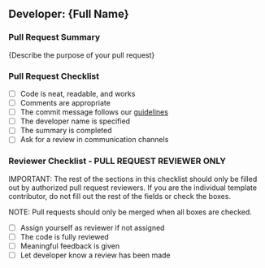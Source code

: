 
## Developer: {Full Name}

### Pull Request Summary

{Describe the purpose of your pull request}

### Pull Request Checklist
- [ ] Code is neat, readable, and works
- [ ] Comments are appropriate
- [ ] The commit message follows our [guidelines](https://h4i.notion.site/Conventional-Commits-593452ad1179489399ad3bd696ef772a)
- [ ] The developer name is specified
- [ ] The summary is completed
- [ ] Ask for a review in communication channels

### Reviewer Checklist  - PULL REQUEST REVIEWER ONLY

IMPORTANT: The rest of the sections in this checklist should only be filled out by authorized pull request reviewers. If you are the individual template contributor, do not fill out the rest of the fields or check the boxes.

NOTE: Pull requests should only be merged when all boxes are checked.

- [ ] Assign yourself as reviewer if not assigned
- [ ] The code is fully reviewed
- [ ] Meaningful feedback is given
- [ ] Let developer know a review has been made
